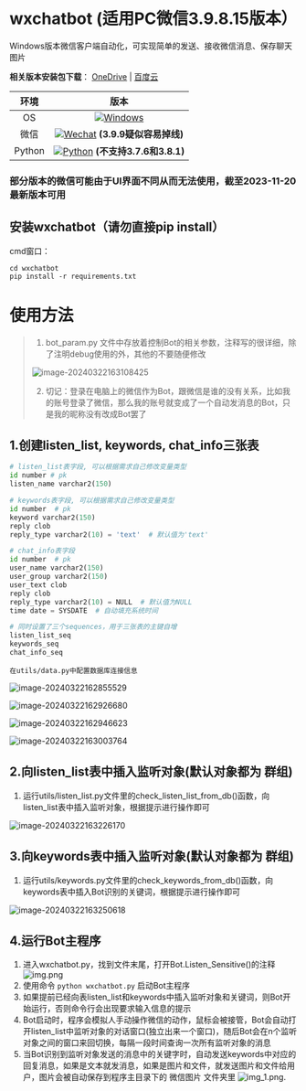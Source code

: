 # wxchatbot  (适用PC微信3.9.8.15版本）

Windows版本微信客户端自动化，可实现简单的发送、接收微信消息、保存聊天图片

**相关版本安装包下载**：
[OneDrive](https://1drv.ms/f/s!AqQw88ELOBiTgcAN_bBQlBaz60PTBg?e=oGoeju) |
[百度云](https://pan.baidu.com/s/1FvSw0Fk54GGvmQq8xSrNjA?pwd=vsmj)


|  环境  | 版本 |
| :----: | :--: |
|   OS   | [![Windows](https://img.shields.io/badge/Windows-10\|11\|Server2016+-white?logo=windows&logoColor=white)](https://www.microsoft.com/)  |
|  微信  | [![Wechat](https://img.shields.io/badge/%E5%BE%AE%E4%BF%A1-3.9.8.X-07c160?logo=wechat&logoColor=white)](https://weixin.qq.com/cgi-bin/readtemplate?ang=zh_CN&t=page/faq/win/335/index&faq=win_335) **(3.9.9疑似容易掉线)** |
| Python | [![Python](https://img.shields.io/badge/Python-3.X-blue?logo=python&logoColor=white)](https://www.python.org/) **(不支持3.7.6和3.8.1)**|


### 部分版本的微信可能由于UI界面不同从而无法使用，截至2023-11-20最新版本可用


## 安装wxchatbot（请勿直接pip install）
cmd窗口：
```shell
cd wxchatbot
pip install -r requirements.txt
```

# 使用方法
> 1. bot_param.py 文件中存放着控制Bot的相关参数，注释写的很详细，除了注明debug使用的外，其他的不要随便修改
>
> ![image-20240322163108425](https://typora-kpl.oss-cn-hangzhou.aliyuncs.com/image-20240322163108425.png)
>
> 2. 切记：登录在电脑上的微信作为Bot，跟微信是谁的没有关系，比如我的账号登录了微信，那么我的账号就变成了一个自动发消息的Bot，只是我的昵称没有改成Bot罢了
## 1.创建listen_list, keywords, chat_info三张表
```python
# listen_list表字段, 可以根据需求自己修改变量类型
id number # pk
listen_name varchar2(150)

# keywords表字段, 可以根据需求自己修改变量类型
id number  # pk
keyword varchar2(150)
reply clob
reply_type varchar2(10) = 'text'  # 默认值为'text'

# chat_info表字段
id number  # pk
user_name varchar2(150)
user_group varchar2(150)
user_text clob
reply clob
reply_type varchar2(10) = NULL  # 默认值为NULL
time date = SYSDATE  # 自动填充系统时间

# 同时设置了三个sequences，用于三张表的主键自增
listen_list_seq
keywords_seq
chat_info_seq
```

`在utils/data.py中配置数据库连接信息`

![image-20240322162855529](https://typora-kpl.oss-cn-hangzhou.aliyuncs.com/image-20240322162855529.png)

![image-20240322162926680](https://typora-kpl.oss-cn-hangzhou.aliyuncs.com/image-20240322162926680.png)

![image-20240322162946623](https://typora-kpl.oss-cn-hangzhou.aliyuncs.com/image-20240322162946623.png)

![image-20240322163003764](https://typora-kpl.oss-cn-hangzhou.aliyuncs.com/image-20240322163003764.png)

## 2.向listen_list表中插入监听对象(默认对象都为 群组)

1. 运行utils/listen_list.py文件里的check_listen_list_from_db()函数，向listen_list表中插入监听对象，根据提示进行操作即可

![image-20240322163226170](https://typora-kpl.oss-cn-hangzhou.aliyuncs.com/image-20240322163226170.png)


## 3.向keywords表中插入监听对象(默认对象都为 群组)
1. 运行utils/keywords.py文件里的check_keywords_from_db()函数，向keywords表中插入Bot识别的关键词，根据提示进行操作即可

![image-20240322163250618](https://typora-kpl.oss-cn-hangzhou.aliyuncs.com/image-20240322163250618.png)

## 4.运行Bot主程序
1. 进入wxchatbot.py，找到文件末尾，打开Bot.Listen_Sensitive()的注释
![img.png](https://typora-kpl.oss-cn-hangzhou.aliyuncs.com/img.png)
2. 使用命令 `python wxchatbot.py` 启动Bot主程序
3. 如果提前已经向表listen_list和keywords中插入监听对象和关键词，则Bot开始运行，否则命令行会出现要求输入信息的提示
4. Bot启动时，程序会模拟人手动操作微信的动作，鼠标会被接管，Bot会自动打开listen_list中监听对象的对话窗口(独立出来一个窗口)，随后Bot会在n个监听对象之间的窗口来回切换，每隔一段时间查询一次所有监听对象的消息
5. 当Bot识别到监听对象发送的消息中的关键字时，自动发送keywords中对应的回复消息，如果是文本就发消息，如果是图片和文件，就发送图片和文件给用户，图片会被自动保存到程序主目录下的 微信图片 文件夹里
![img_1.png](https://typora-kpl.oss-cn-hangzhou.aliyuncs.com/img_1.png).